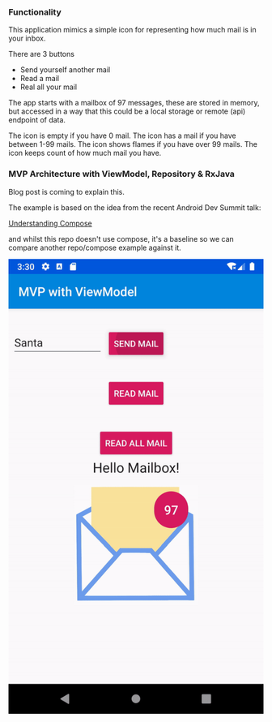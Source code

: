 ### Functionality

This application mimics a simple icon for representing how much mail is in your inbox.

There are 3 buttons

- Send yourself another mail
- Read a mail
- Real all your mail

The app starts with a mailbox of 97 messages, these are stored in memory, but accessed in a way that this could be a local storage or remote (api) endpoint of data.

The icon is empty if you have 0 mail.
The icon has a mail if you have between 1-99 mails.
The icon shows flames if you have over 99 mails.
The icon keeps count of how much mail you have.

### MVP Architecture with ViewModel, Repository & RxJava

Blog post is coming to explain this.

The example is based on the idea from the recent Android Dev Summit talk:

[Understanding Compose](https://www.youtube.com/watch?v=Q9MtlmmN4Q0)

and whilst this repo doesn't use compose, it's a baseline so we can compare another repo/compose example against it.

![](/mailbox.gif)

